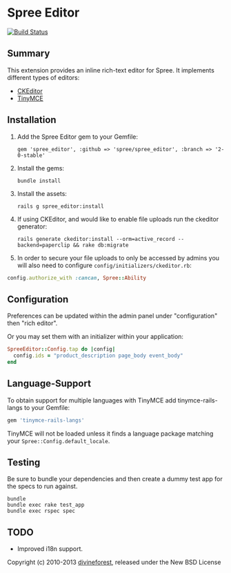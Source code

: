 # Spree Editor

[![Build Status](https://travis-ci.org/spree/spree_editor.png?branch=2-0-stable)](https://travis-ci.org/spree/spree_editor)

## Summary

This extension provides an inline rich-text editor for Spree. It implements different types of editors:

- [CKEditor](http://ckeditor.com/)
- [TinyMCE](http://www.tinymce.com/)

## Installation

1. Add the Spree Editor gem to your Gemfile:

    `gem 'spree_editor', :github => 'spree/spree_editor', :branch => '2-0-stable'`

2. Install the gems:

    `bundle install`

3. Install the assets:

    `rails g spree_editor:install`

4. If using CKEditor, and would like to enable file uploads run the ckeditor generator:

    `rails generate ckeditor:install --orm=active_record --backend=paperclip && rake db:migrate`

5. In order to secure your file uploads to only be accessed by admins you will also need to configure `config/initializers/ckeditor.rb`:

```ruby
config.authorize_with :cancan, Spree::Ability
```

## Configuration

Preferences can be updated within the admin panel under "configuration" then "rich editor".

Or you may set them with an initializer within your application:

```ruby
SpreeEditor::Config.tap do |config|
  config.ids = "product_description page_body event_body"
end
```

## Language-Support

To obtain support for multiple languages with TinyMCE add tinymce-rails-langs to your Gemfile:

```ruby
gem 'tinymce-rails-langs'
```

TinyMCE will not be loaded unless it finds a language package matching your `Spree::Config.default_locale`.

## Testing

Be sure to bundle your dependencies and then create a dummy test app for the specs to run against.

```
bundle
bundle exec rake test_app
bundle exec rspec spec
```

## TODO

* Improved i18n support.

Copyright (c) 2010-2013 [divineforest](https://github.com/divineforest), released under the New BSD License
